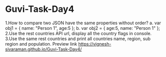 # Guvi-Task-Day4
1.How to compare two JSON have the same properties without order?
        a. var obj1 = { name: "Person 1", age:5 };
        b. var obj2 = { age:5, name: "Person 1" };
2.Use the rest countries API url, display all the country flags in console.
3.Use the same rest countries and print all countries name, region, sub region and population.
Preview link
https://vignesh-sivaraman.github.io/Guvi-Task-Day4/
